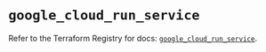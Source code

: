 # `google_cloud_run_service`

Refer to the Terraform Registry for docs: [`google_cloud_run_service`](https://registry.terraform.io/providers/hashicorp/google/5.19.0/docs/resources/cloud_run_service).
